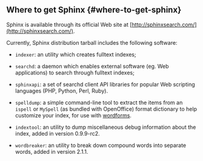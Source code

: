 ## Where to get Sphinx {#where-to-get-sphinx}

Sphinx is available through its official Web site at [http://sphinxsearch.com/](http://sphinxsearch.com/).

Currently, Sphinx distribution tarball includes the following software:

*   `indexer`: an utility which creates fulltext indexes;

*   `searchd`: a daemon which enables external software (eg. Web applications) to search through fulltext indexes;

*   `sphinxapi`: a set of searchd client API libraries for popular Web scripting languages (PHP, Python, Perl, Ruby).

*   `spelldump`: a simple command-line tool to extract the items from an `ispell` or `MySpell` (as bundled with OpenOffice) format dictionary to help customize your index, for use with [wordforms](../index_configuration_options/wordforms.md).

*   `indextool`: an utility to dump miscellaneous debug information about the index, added in version 0.9.9-rc2.

*   `wordbreaker`: an utility to break down compound words into separate words, added in version 2.1.1.